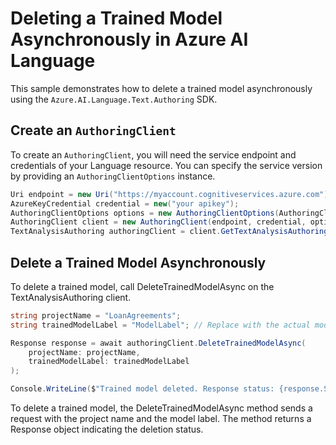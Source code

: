 # Deleting a Trained Model Asynchronously in Azure AI Language

This sample demonstrates how to delete a trained model asynchronously using the `Azure.AI.Language.Text.Authoring` SDK.

## Create an `AuthoringClient`

To create an `AuthoringClient`, you will need the service endpoint and credentials of your Language resource. You can specify the service version by providing an `AuthoringClientOptions` instance.

```C# Snippet:CreateAuthoringClientForSpecificApiVersion
Uri endpoint = new Uri("https://myaccount.cognitiveservices.azure.com");
AzureKeyCredential credential = new("your apikey");
AuthoringClientOptions options = new AuthoringClientOptions(AuthoringClientOptions.ServiceVersion.V2024_11_15_Preview);
AuthoringClient client = new AuthoringClient(endpoint, credential, options);
TextAnalysisAuthoring authoringClient = client.GetTextAnalysisAuthoringClient();
```

## Delete a Trained Model Asynchronously

To delete a trained model, call DeleteTrainedModelAsync on the TextAnalysisAuthoring client.

```C# Snippet:Sample9_TextAuthoring_DeleteTrainedModelAsync
string projectName = "LoanAgreements";
string trainedModelLabel = "ModelLabel"; // Replace with the actual model label.

Response response = await authoringClient.DeleteTrainedModelAsync(
    projectName: projectName,
    trainedModelLabel: trainedModelLabel
);

Console.WriteLine($"Trained model deleted. Response status: {response.Status}");
```

To delete a trained model, the DeleteTrainedModelAsync method sends a request with the project name and the model label. The method returns a Response object indicating the deletion status.
